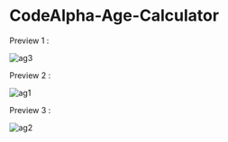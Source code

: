 ﻿# CodeAlpha-Age-Calculator

Preview 1 :

![ag3](https://github.com/user-attachments/assets/dd43d1e0-7f52-4aa6-9800-3a6d790af992)

Preview 2 :

![ag1](https://github.com/user-attachments/assets/be1fbe59-4cd8-488a-8d30-f3003fc0069a)

Preview 3 :

![ag2](https://github.com/user-attachments/assets/3acdd2ee-6015-4207-ba5c-67bd2c794b2e)
